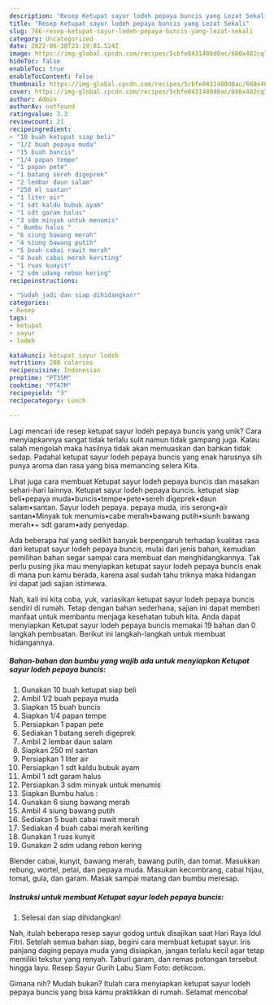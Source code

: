 ```yaml
---
description: "Resep Ketupat sayur lodeh pepaya buncis yang Lezat Sekali"
title: "Resep Ketupat sayur lodeh pepaya buncis yang Lezat Sekali"
slug: 766-resep-ketupat-sayur-lodeh-pepaya-buncis-yang-lezat-sekali
category: Uncategorized
date: 2022-06-30T23:19:01.524Z
image: https://img-global.cpcdn.com/recipes/5cbfe0431480d0ac/680x482cq70/ketupat-sayur-lodeh-pepaya-buncis-foto-resep-utama.jpg
hideToc: false
enableToc: true
enableTocContent: false
thumbnail: https://img-global.cpcdn.com/recipes/5cbfe0431480d0ac/680x482cq70/ketupat-sayur-lodeh-pepaya-buncis-foto-resep-utama.jpg
cover: https://img-global.cpcdn.com/recipes/5cbfe0431480d0ac/680x482cq70/ketupat-sayur-lodeh-pepaya-buncis-foto-resep-utama.jpg
author: Admin
authorAv: notfound
ratingvalue: 3.3
reviewcount: 21
recipeingredient:
- "10 buah ketupat siap beli"
- "1/2 buah pepaya muda"
- "15 buah buncis"
- "1/4 papan tempe"
- "1 papan pete"
- "1 batang sereh digeprek"
- "2 lembar daun salam"
- "250 ml santan"
- "1 liter air"
- "1 sdt kaldu bubuk ayam"
- "1 sdt garam halus"
- "3 sdm minyak untuk menumis"
- " Bumbu halus "
- "6 siung bawang merah"
- "4 siung bawang putih"
- "5 buah cabai rawit merah"
- "4 buah cabai merah keriting"
- "1 ruas kunyit"
- "2 sdm udang rebon kering"
recipeinstructions:

- "Sudah jadi dan siap dihidangkan!"
categories:
- Resep
tags:
- ketupat
- sayur
- lodeh

katakunci: ketupat sayur lodeh 
nutrition: 288 calories
recipecuisine: Indonesian
preptime: "PT35M"
cooktime: "PT47M"
recipeyield: "3"
recipecategory: Lunch

---
```





Lagi mencari ide resep ketupat sayur lodeh pepaya buncis yang unik? Cara menyiapkannya sangat tidak terlalu sulit namun tidak gampang juga. Kalau salah mengolah maka hasilnya tidak akan memuaskan dan bahkan tidak sedap. Padahal ketupat sayur lodeh pepaya buncis yang enak harusnya sih punya aroma dan rasa yang bisa memancing selera Kita.





Lihat juga cara membuat Ketupat sayur lodeh pepaya buncis dan masakan sehari-hari lainnya. Ketupat sayur lodeh pepaya buncis. ketupat siap beli•pepaya muda•buncis•tempe•pete•sereh digeprek•daun salam•santan. Sayur lodeh pepaya. pepaya muda, iris serong•air santan•Minyak tuk menumis•cabe merah•bawang putih•siunh bawang merah•+ sdt garam•ady penyedap.

Ada beberapa hal yang sedikit banyak berpengaruh terhadap kualitas rasa dari ketupat sayur lodeh pepaya buncis, mulai dari jenis bahan, kemudian pemilihan bahan segar sampai cara membuat dan menghidangkannya. Tak perlu pusing jika mau menyiapkan ketupat sayur lodeh pepaya buncis enak di mana pun kamu berada, karena asal sudah tahu triknya maka hidangan ini dapat jadi sajian istimewa.






Nah, kali ini kita coba, yuk, variasikan ketupat sayur lodeh pepaya buncis sendiri di rumah. Tetap dengan bahan sederhana, sajian ini dapat memberi manfaat untuk membantu menjaga kesehatan tubuh kita. Anda dapat menyiapkan Ketupat sayur lodeh pepaya buncis memakai 19 bahan dan 0 langkah pembuatan. Berikut ini langkah-langkah untuk membuat hidangannya.

<!--inarticleads1-->

##### Bahan-bahan dan bumbu yang wajib ada untuk menyiapkan Ketupat sayur lodeh pepaya buncis:

1. Gunakan 10 buah ketupat siap beli
1. Ambil 1/2 buah pepaya muda
1. Siapkan 15 buah buncis
1. Siapkan 1/4 papan tempe
1. Persiapkan 1 papan pete
1. Sediakan 1 batang sereh digeprek
1. Ambil 2 lembar daun salam
1. Siapkan 250 ml santan
1. Persiapkan 1 liter air
1. Persiapkan 1 sdt kaldu bubuk ayam
1. Ambil 1 sdt garam halus
1. Persiapkan 3 sdm minyak untuk menumis
1. Siapkan  Bumbu halus :
1. Gunakan 6 siung bawang merah
1. Ambil 4 siung bawang putih
1. Sediakan 5 buah cabai rawit merah
1. Sediakan 4 buah cabai merah keriting
1. Gunakan 1 ruas kunyit
1. Gunakan 2 sdm udang rebon kering


Blender cabai, kunyit, bawang merah, bawang putih, dan tomat. Masukkan rebung, wortel, petai, dan pepaya muda. Masukan kecombrang, cabai hijau, tomat, gula, dan garam. Masak sampai matang dan bumbu meresap. 

<!--inarticleads2-->

##### Instruksi untuk membuat Ketupat sayur lodeh pepaya buncis:


1. Selesai dan siap dihidangkan!

Nah, itulah beberapa resep sayur godog untuk disajikan saat Hari Raya Idul Fitri. Setelah semua bahan siap, begini cara membuat ketupat sayur. Iris panjang daging pepaya muda yang disiapkan, jangan terlalu kecil agar tetap memiliki tekstur yang renyah. Taburi garam, dan remas potongan tersebut hingga layu. Resep Sayur Gurih Labu Siam Foto: detikcom. 

Gimana nih? Mudah bukan? Itulah cara menyiapkan ketupat sayur lodeh pepaya buncis yang bisa kamu praktikkan di rumah. Selamat mencoba!
